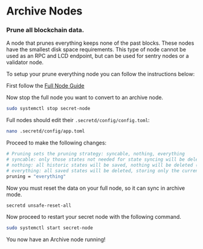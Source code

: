 # Archive Nodes

### Prune all blockchain data.

A node that prunes everything keeps none of the past blocks. These nodes have the smallest disk space requirements. This type of node cannot be used as an RPC and LCD endpoint, but can be used for sentry nodes or a validator node.

To setup your prune everything node you can follow the instructions below:

First follow the [Full Node Guide](run-full-node-mainnet.md)

Now stop the full node you want to convert to an archive node.

```bash
sudo systemctl stop secret-node
```

Full nodes should edit their `.secretd/config/config.toml`:

```bash
nano .secretd/config/app.toml
```

Proceed to make the following changes:

```bash
# Pruning sets the pruning strategy: syncable, nothing, everything
# syncable: only those states not needed for state syncing will be deleted (keeps last 100 + every 10000th)
# nothing: all historic states will be saved, nothing will be deleted (i.e. archiving node)
# everything: all saved states will be deleted, storing only the current state
pruning = "everything"
```

Now you must reset the data on your full node, so it can sync in archive mode.
```bash
secretd unsafe-reset-all
```

Now proceed to restart your secret node with the following command.

```bash
sudo systemctl start secret-node
```

You now have an Archive node running!
